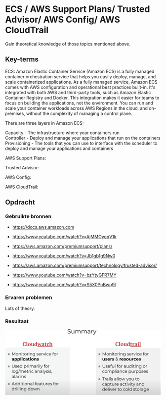 # ECS / AWS Support Plans/ Trusted Advisor/ AWS Config/ AWS CloudTrail

Gain theoretical knowledge of those topics mentioned above.

## Key-terms

ECS:
Amazon Elastic Container Service (Amazon ECS) is a fully managed container orchestration service that helps you easily deploy, manage, and scale containerized applications. As a fully managed service, Amazon ECS comes with AWS configuration and operational best practices built-in. It's integrated with both AWS and third-party tools, such as Amazon Elastic Container Registry and Docker. This integration makes it easier for teams to focus on building the applications, not the environment. You can run and scale your container workloads across AWS Regions in the cloud, and on-premises, without the complexity of managing a control plane.

There are three layers in Amazon ECS:

Capacity - The infrastructure where your containers run <br>
Controller - Deploy and manage your applications that run on the containers <br>
Provisioning - The tools that you can use to interface with the scheduler to deploy and manage your applications and containers<br>


AWS Support Plans:


Trusted Advisor:


AWS Config:


AWS CloudTrail:



## Opdracht
### Gebruikte bronnen

- https://docs.aws.amazon.com

- https://www.youtube.com/watch?v=AjMMOyoqV1k

- https://aws.amazon.com/premiumsupport/plans/

- https://www.youtube.com/watch?v=Jb1gb1g9Nw0

- https://aws.amazon.com/premiumsupport/technology/trusted-advisor/

- https://www.youtube.com/watch?v=bzYtyGFR7MY

- https://www.youtube.com/watch?v=S5X0PnBwp9I


### Ervaren problemen
Lots of theory.

### Resultaat



![Alt text](<../05_AWS_2/05_includes/Cloudtrail versus Cloudwatch.png>)